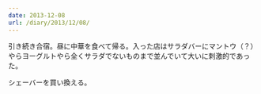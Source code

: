```yaml
---
date: 2013-12-08
url: /diary/2013/12/08/
---
```


引き続き合宿。昼に中華を食べて帰る。入った店はサラダバーにマントウ（？）やらヨーグルトやら全くサラダでないものまで並んでいて大いに刺激的であった。

シェーバーを買い換える。